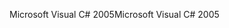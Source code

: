<span data-ttu-id="6e271-101">Microsoft Visual C# 2005</span><span class="sxs-lookup"><span data-stu-id="6e271-101">Microsoft Visual C# 2005</span></span>